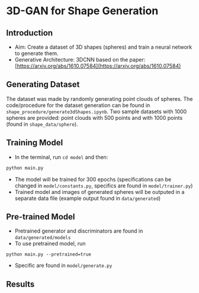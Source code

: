 # 3D-GAN for Shape Generation

## Introduction
* Aim: Create a dataset of 3D shapes (spheres) and train a neural network to generate them.
* Generative Architecture: 3DCNN based on the paper: [https://arxiv.org/abs/1610.07584](https://arxiv.org/abs/1610.07584)

## Generating Dataset
The dataset was made by randomly generating point clouds of spheres. The code/procedure for the dataset generation can be found in ```shape_procedure/generate3dShapes.ipynb```. Two sample datasets with 1000 spheres are provided: point clouds with 500 points and with 1000 points (found in ```shape_data/sphere```).

## Training Model
* In the terminal, run `cd model` and then:
```python
python main.py
```
* The model will be trained for 300 epochs (specifications can be changed in ```model/constants.py```, specifics are found in ```model/trainer.py```)
* Trained model and images of generated spheres will be outputed in a separate data file (example output found in ```data/generated```)

## Pre-trained Model
* Pretrained generator and discriminators are found in ```data/generated/models```
* To use pretrained model, run
```
python main.py --pretrained=true
```
* Specific are found in ```model/generate.py```

## Results

